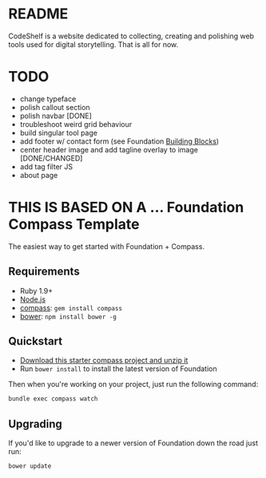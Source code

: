# README

CodeShelf is a website dedicated to collecting, creating and polishing web tools used for digital storytelling. That is all for now.

# TODO

* change typeface
* polish callout section
* polish navbar [DONE]
* troubleshoot weird grid behaviour
* build singular tool page
* add footer w/ contact form (see Foundation [Building Blocks](http://zurb.com/building-blocks/))
* center header image and add tagline overlay to image [DONE/CHANGED]
* add tag filter JS 
* about page

# THIS IS BASED ON A ... Foundation Compass Template

The easiest way to get started with Foundation + Compass.

## Requirements

  * Ruby 1.9+
  * [Node.js](http://nodejs.org)
  * [compass](http://compass-style.org/): `gem install compass`
  * [bower](http://bower.io): `npm install bower -g`

## Quickstart

  * [Download this starter compass project and unzip it](https://github.com/zurb/foundation-compass-template/archive/master.zip)
  * Run `bower install` to install the latest version of Foundation
  
Then when you're working on your project, just run the following command:

```bash
bundle exec compass watch
```

## Upgrading

If you'd like to upgrade to a newer version of Foundation down the road just run:

```bash
bower update
```
